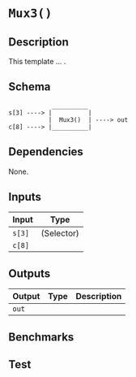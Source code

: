 # `Mux3()`

## Description

This template ... .

## Schema

```
            __________     
s[3] ----> |          |
           |  Mux3()  | ----> out
c[8] ----> |__________|     
```

## Dependencies

None.

## Inputs

| Input           | Type           |
| -------------   | -------------  | 
| `s[3]`          | (Selector)     |
| `c[8]`       |                |


## Outputs

| Output        | Type           | Description     |
| ------------- | -------------  | ----------      | 
| `out`      |                |          |

## Benchmarks 

## Test